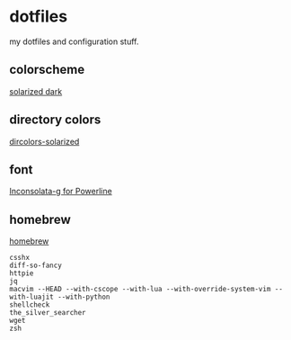 # dotfiles

my dotfiles and configuration stuff.

## colorscheme

[solarized dark](http://ethanschoonover.com/solarized)

## directory colors

[dircolors-solarized](https://github.com/seebi/dircolors-solarized)

## font

[Inconsolata-g for Powerline](https://github.com/powerline/fonts/tree/master/Inconsolata-g)

## homebrew

[homebrew](http://brew.sh/)

```
csshx
diff-so-fancy
httpie
jq
macvim --HEAD --with-cscope --with-lua --with-override-system-vim --with-luajit --with-python
shellcheck
the_silver_searcher
wget
zsh
```
